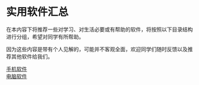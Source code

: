 # 实用软件汇总  

在本内容下将推荐一些对学习、对生活必要或有帮助的软件，将按照以下目录结构进行分组，希望对同学有所帮助。  

因为这些内容是带有个人见解的，可能并不客观全面，欢迎同学们随时反馈以及推荐其他软件给我们。

[手机软件](./apps/)  
[电脑软件](./softwares/)
